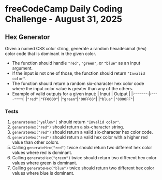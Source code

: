 # freeCodeCamp Daily Coding Challenge - August 31, 2025

## Hex Generator

Given a named CSS color string, generate a random hexadecimal (hex) color code that is dominant in the given color.

* The function should handle `"red"`, `"green"`, or `"blue"` as an input argument.
* If the input is not one of those, the function should return `"Invalid color"`.
* The function should return a random six-character hex color code where the input color value is greater than any of the others.
* Example of valid outputs for a given input:
| Input   | Output   |
|:-------:|:--------:|
|`"red"`  |`"FF0000"`|
|`"green"`|`"00FF00"`|
|`"blue"` |`"0000FF"`|

### Tests
1. `generateHex("yellow")` should return `"Invalid color"`.
2. `generateHex("red")` should return a six-character string.
3. `generateHex("red")` should return a valid six-character hex color code.
4. `generateHex("red")` should return a valid hex color with a higher red value than other colors.
5. Calling `generateHex("red")` twice should return two different hex color values where red is dominant.
6. Calling `generateHex("green")` twice should return two different hex color values where green is dominant.
7. Calling `generateHex("blue")` twice should return two different hex color values where blue is dominant.